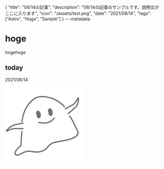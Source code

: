 {
  "title": "08/14の記事",
  "description": "08/14の記事のサンプルです。説明文がここに入ります",
  "icon": "/assets/test.png",
  "date": "2021/08/14",
  "tags": ["Astro", "Hugo", "Sample"]
}
---metadata

# hoge
hogehoge

## today
2021/08/14

![img](/assets/test.png)